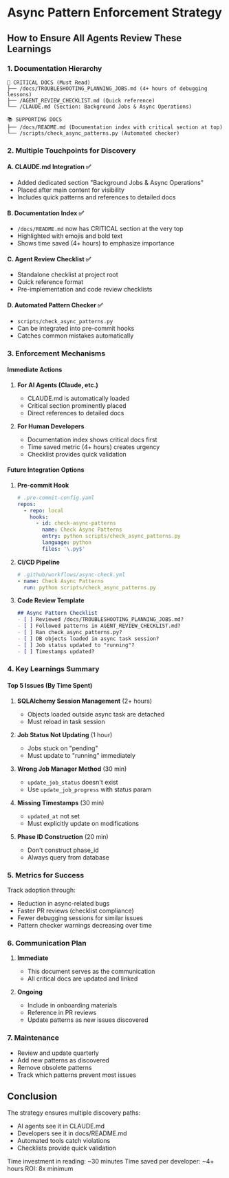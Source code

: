 # Async Pattern Enforcement Strategy

## How to Ensure All Agents Review These Learnings

### 1. Documentation Hierarchy
```
🚨 CRITICAL DOCS (Must Read)
├── /docs/TROUBLESHOOTING_PLANNING_JOBS.md (4+ hours of debugging lessons)
├── /AGENT_REVIEW_CHECKLIST.md (Quick reference)
└── /CLAUDE.md (Section: Background Jobs & Async Operations)

📚 SUPPORTING DOCS
├── /docs/README.md (Documentation index with critical section at top)
└── /scripts/check_async_patterns.py (Automated checker)
```

### 2. Multiple Touchpoints for Discovery

#### A. CLAUDE.md Integration ✅
- Added dedicated section "Background Jobs & Async Operations"
- Placed after main content for visibility
- Includes quick patterns and references to detailed docs

#### B. Documentation Index ✅
- `/docs/README.md` now has CRITICAL section at the very top
- Highlighted with emojis and bold text
- Shows time saved (4+ hours) to emphasize importance

#### C. Agent Review Checklist ✅
- Standalone checklist at project root
- Quick reference format
- Pre-implementation and code review checklists

#### D. Automated Pattern Checker ✅
- `scripts/check_async_patterns.py`
- Can be integrated into pre-commit hooks
- Catches common mistakes automatically

### 3. Enforcement Mechanisms

#### Immediate Actions
1. **For AI Agents (Claude, etc.)**
   - CLAUDE.md is automatically loaded
   - Critical section prominently placed
   - Direct references to detailed docs

2. **For Human Developers**
   - Documentation index shows critical docs first
   - Time saved metric (4+ hours) creates urgency
   - Checklist provides quick validation

#### Future Integration Options
1. **Pre-commit Hook**
   ```yaml
   # .pre-commit-config.yaml
   repos:
     - repo: local
       hooks:
         - id: check-async-patterns
           name: Check Async Patterns
           entry: python scripts/check_async_patterns.py
           language: python
           files: '\.py$'
   ```

2. **CI/CD Pipeline**
   ```yaml
   # .github/workflows/async-check.yml
   - name: Check Async Patterns
     run: python scripts/check_async_patterns.py
   ```

3. **Code Review Template**
   ```markdown
   ## Async Pattern Checklist
   - [ ] Reviewed /docs/TROUBLESHOOTING_PLANNING_JOBS.md?
   - [ ] Followed patterns in AGENT_REVIEW_CHECKLIST.md?
   - [ ] Ran check_async_patterns.py?
   - [ ] DB objects loaded in async task session?
   - [ ] Job status updated to "running"?
   - [ ] Timestamps updated?
   ```

### 4. Key Learnings Summary

#### Top 5 Issues (By Time Spent)
1. **SQLAlchemy Session Management** (2+ hours)
   - Objects loaded outside async task are detached
   - Must reload in task session

2. **Job Status Not Updating** (1 hour)
   - Jobs stuck on "pending"
   - Must update to "running" immediately

3. **Wrong Job Manager Method** (30 min)
   - `update_job_status` doesn't exist
   - Use `update_job_progress` with status param

4. **Missing Timestamps** (30 min)
   - `updated_at` not set
   - Must explicitly update on modifications

5. **Phase ID Construction** (20 min)
   - Don't construct phase_id
   - Always query from database

### 5. Metrics for Success

Track adoption through:
- Reduction in async-related bugs
- Faster PR reviews (checklist compliance)
- Fewer debugging sessions for similar issues
- Pattern checker warnings decreasing over time

### 6. Communication Plan

1. **Immediate**
   - This document serves as the communication
   - All critical docs are updated and linked

2. **Ongoing**
   - Include in onboarding materials
   - Reference in PR reviews
   - Update patterns as new issues discovered

### 7. Maintenance

- Review and update quarterly
- Add new patterns as discovered
- Remove obsolete patterns
- Track which patterns prevent most issues

## Conclusion

The strategy ensures multiple discovery paths:
- AI agents see it in CLAUDE.md
- Developers see it in docs/README.md
- Automated tools catch violations
- Checklists provide quick validation

Time investment in reading: ~30 minutes
Time saved per developer: ~4+ hours
ROI: 8x minimum